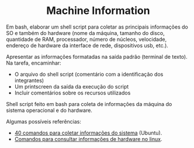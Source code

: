 <h1 align="center">Machine Information</h1>

Em bash, elaborar um shell script para coletar as principais informações do SO e também do hardware (nome da máquina, tamanho do disco, quantidade de RAM, processador, número de núcleos, velocidade, endereço de hardware da interface de rede, dispositivos usb, etc.).

Apresentar as informações formatadas na saída padrão (terminal de texto).<br>
 Na tarefa, encaminhar:

 -   O arquivo do shell script (comentário com a identificação dos integrantes)
 -   Um printscreen da saída da execução do script
 -   Incluir comentários sobre os recursos utilizados

Shell script feito em bash para coleta de informações da máquina do sistema operacional e do hardware.

Algumas possíveis referências:

-   [40 comandos para coletar informações do sistema](https://www.linuxdescomplicado.com.br/2015/11/top-40-comandos-coletar-informacoes-sistema.html) (Ubuntu).
-   [Comandos para consultar informações de hardware no linux](https://telazul.drusian.com.br/pt/artigo/comandos-para-consultar-informacoes-de-hardware-no-linux).
